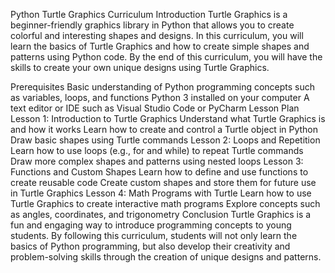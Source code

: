 Python Turtle Graphics Curriculum
Introduction
Turtle Graphics is a beginner-friendly graphics library in Python that allows you to create colorful and interesting shapes and designs. In this curriculum, you will learn the basics of Turtle Graphics and how to create simple shapes and patterns using Python code. By the end of this curriculum, you will have the skills to create your own unique designs using Turtle Graphics.

Prerequisites
Basic understanding of Python programming concepts such as variables, loops, and functions
Python 3 installed on your computer
A text editor or IDE such as Visual Studio Code or PyCharm
Lesson Plan
Lesson 1: Introduction to Turtle Graphics
Understand what Turtle Graphics is and how it works
Learn how to create and control a Turtle object in Python
Draw basic shapes using Turtle commands
Lesson 2: Loops and Repetition
Learn how to use loops (e.g., for and while) to repeat Turtle commands
Draw more complex shapes and patterns using nested loops
Lesson 3: Functions and Custom Shapes
Learn how to define and use functions to create reusable code
Create custom shapes and store them for future use in Turtle Graphics
Lesson 4: Math Programs with Turtle
Learn how to use Turtle Graphics to create interactive math programs
Explore concepts such as angles, coordinates, and trigonometry
Conclusion
Turtle Graphics is a fun and engaging way to introduce programming concepts to young students. By following this curriculum, students will not only learn the basics of Python programming, but also develop their creativity and problem-solving skills through the creation of unique designs and patterns.